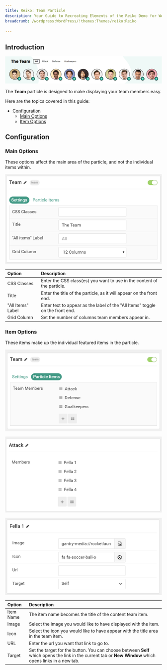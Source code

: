 ```yaml
---
title: Reiko: Team Particle
description: Your Guide to Recreating Elements of the Reiko Demo for WordPress
breadcrumb: /wordpress:WordPress/!themes:Themes/reiko:Reiko

---
```


## Introduction

![](assets/particle_team1.png)

The **Team** particle is designed to make displaying your team members easy.

Here are the topics covered in this guide:

* [Configuration](#configuration)
    - [Main Options](#main-options)
    - [Item Options](#item-options)

## Configuration

### Main Options 

These options affect the main area of the particle, and not the individual items within.

![](assets/particle_team2.png)

| Option            | Description                                                                   |
| :-----            | :-----                                                                        |
| CSS Classes       | Enter the CSS class(es) you want to use in the content of the particle.       |
| Title             | Enter the title of the particle, as it will appear on the front end.          |
| "All Items" Label | Enter text to appear as the label of the "All Items" toggle on the front end. |
| Grid Column       | Set the number of columns team members appear in.                             |

### Item Options

These items make up the individual featured items in the particle. 

![](assets/particle_team3.png)

![](assets/particle_team4.png)

![](assets/particle_team5.png)

| Option            | Description                                                                         |
| :-----            | :-----                                                                              |
| Item Name         | The item name becomes the title of the content team item.                           |
| Image             | Select the image you would like to have displayed with the item.                    |
| Icon              | Select the icon you would like to have appear with the title area in the team item. |
| URL               | Enter the url you want that link to go to.                                          |
| Target            | Set the target for the button. You can choose between **Self** which opens the link in the current tab or **New Window** which opens links in a new tab. |